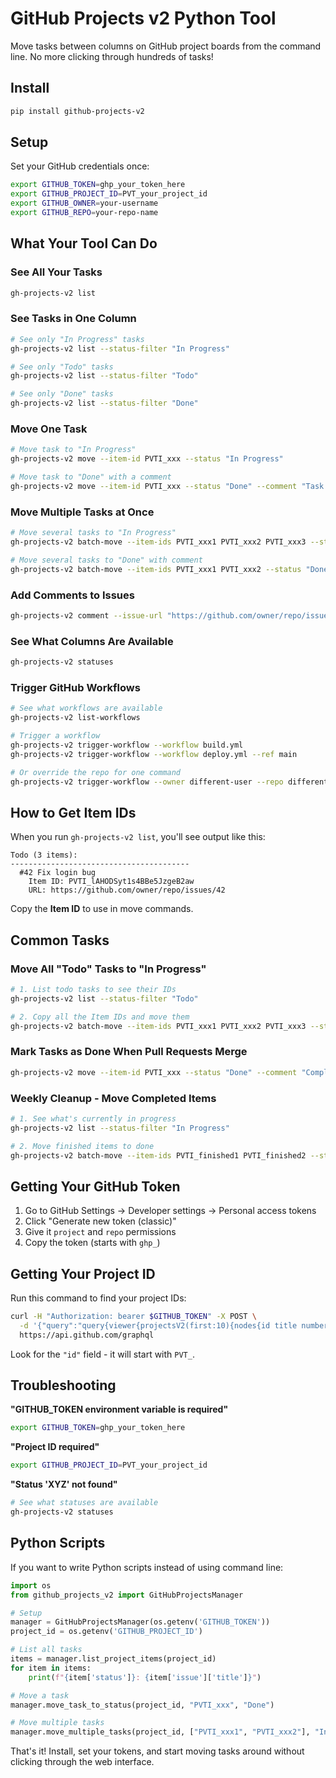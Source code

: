 # GitHub Projects v2 Python Tool

Move tasks between columns on GitHub project boards from the command line. No more clicking through hundreds of tasks!

## Install

```bash
pip install github-projects-v2
```

## Setup

Set your GitHub credentials once:

```bash
export GITHUB_TOKEN=ghp_your_token_here
export GITHUB_PROJECT_ID=PVT_your_project_id
export GITHUB_OWNER=your-username
export GITHUB_REPO=your-repo-name
```

## What Your Tool Can Do

### See All Your Tasks
```bash
gh-projects-v2 list
```

### See Tasks in One Column
```bash
# See only "In Progress" tasks
gh-projects-v2 list --status-filter "In Progress"

# See only "Todo" tasks  
gh-projects-v2 list --status-filter "Todo"

# See only "Done" tasks
gh-projects-v2 list --status-filter "Done"
```

### Move One Task
```bash
# Move task to "In Progress"
gh-projects-v2 move --item-id PVTI_xxx --status "In Progress"

# Move task to "Done" with a comment
gh-projects-v2 move --item-id PVTI_xxx --status "Done" --comment "Task completed"
```

### Move Multiple Tasks at Once
```bash
# Move several tasks to "In Progress"
gh-projects-v2 batch-move --item-ids PVTI_xxx1 PVTI_xxx2 PVTI_xxx3 --status "In Progress"

# Move several tasks to "Done" with comment
gh-projects-v2 batch-move --item-ids PVTI_xxx1 PVTI_xxx2 --status "Done" --comment "All finished"
```

### Add Comments to Issues
```bash
gh-projects-v2 comment --issue-url "https://github.com/owner/repo/issues/123" --message "Progress update"
```

### See What Columns Are Available
```bash
gh-projects-v2 statuses
```

### Trigger GitHub Workflows
```bash
# See what workflows are available
gh-projects-v2 list-workflows

# Trigger a workflow
gh-projects-v2 trigger-workflow --workflow build.yml
gh-projects-v2 trigger-workflow --workflow deploy.yml --ref main

# Or override the repo for one command
gh-projects-v2 trigger-workflow --owner different-user --repo different-repo --workflow build.yml
```

## How to Get Item IDs

When you run `gh-projects-v2 list`, you'll see output like this:

```
Todo (3 items):
----------------------------------------
  #42 Fix login bug
    Item ID: PVTI_lAHODSyt1s4BBe5JzgeB2aw
    URL: https://github.com/owner/repo/issues/42
```

Copy the **Item ID** to use in move commands.

## Common Tasks

### Move All "Todo" Tasks to "In Progress"
```bash
# 1. List todo tasks to see their IDs
gh-projects-v2 list --status-filter "Todo"

# 2. Copy all the Item IDs and move them
gh-projects-v2 batch-move --item-ids PVTI_xxx1 PVTI_xxx2 PVTI_xxx3 --status "In Progress" --comment "Starting sprint work"
```

### Mark Tasks as Done When Pull Requests Merge
```bash
gh-projects-v2 move --item-id PVTI_xxx --status "Done" --comment "Completed via PR #123"
```

### Weekly Cleanup - Move Completed Items
```bash
# 1. See what's currently in progress
gh-projects-v2 list --status-filter "In Progress"

# 2. Move finished items to done
gh-projects-v2 batch-move --item-ids PVTI_finished1 PVTI_finished2 --status "Done" --comment "Weekly cleanup"
```

## Getting Your GitHub Token

1. Go to GitHub Settings → Developer settings → Personal access tokens
2. Click "Generate new token (classic)"
3. Give it `project` and `repo` permissions
4. Copy the token (starts with `ghp_`)

## Getting Your Project ID

Run this command to find your project IDs:
```bash
curl -H "Authorization: bearer $GITHUB_TOKEN" -X POST \
  -d '{"query":"query{viewer{projectsV2(first:10){nodes{id title number}}}}"}' \
  https://api.github.com/graphql
```

Look for the `"id"` field - it will start with `PVT_`.

## Troubleshooting

**"GITHUB_TOKEN environment variable is required"**
```bash
export GITHUB_TOKEN=ghp_your_token_here
```

**"Project ID required"**  
```bash
export GITHUB_PROJECT_ID=PVT_your_project_id
```

**"Status 'XYZ' not found"**
```bash
# See what statuses are available
gh-projects-v2 statuses
```

## Python Scripts

If you want to write Python scripts instead of using command line:

```python
import os
from github_projects_v2 import GitHubProjectsManager

# Setup
manager = GitHubProjectsManager(os.getenv('GITHUB_TOKEN'))
project_id = os.getenv('GITHUB_PROJECT_ID')

# List all tasks
items = manager.list_project_items(project_id)
for item in items:
    print(f"{item['status']}: {item['issue']['title']}")

# Move a task
manager.move_task_to_status(project_id, "PVTI_xxx", "Done")

# Move multiple tasks
manager.move_multiple_tasks(project_id, ["PVTI_xxx1", "PVTI_xxx2"], "In Progress", "Starting work")
```

That's it! Install, set your tokens, and start moving tasks around without clicking through the web interface.